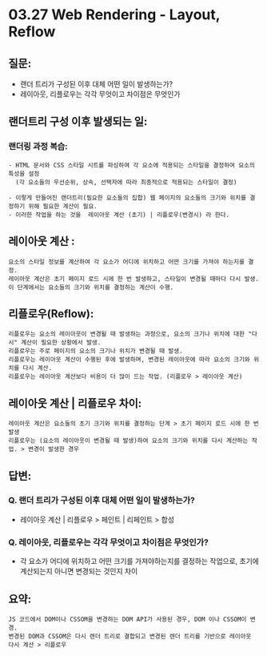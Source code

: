 # 03.27 Web Rendering - Layout, Reflow 

## 질문:
- 랜더 트리가 구성된 이후 대체 어떤 일이 발생하는가?
- 레이아웃, 리플로우는 각각 무엇이고 차이점은 무엇인가


## 랜더트리 구성 이후 발생되는 일:

###  랜더링 과정 복습:
```
- HTML 문서와 CSS 스타일 시트를 파싱하여 각 요소에 적용되는 스타일을 결정하여 요소의 특성을 설정
  (각 요소들의 우선순위, 상속, 선택자에 따라 최종적으로 적용되는 스타일이 결정)

- 이렇게 만들어진 랜더트리(필요한 요소들의 집합) 웹 페이지의 요소들의 크기와 위치를 결정하기 위해 필요한 계산이 필요.
- 이러한 작업을 하는 것을  레이아웃 계산 (초기) | 리플로우(변경시) 라 한다.
```

## 레이아웃 계산 :
```
요소의 스타일 정보를 계산하여 각 요소가 어디에 위치하고 어떤 크기를 가져야 하는지를 결정.
레이아웃 계산은 초기 페이지 로드 시에 한 번 발생하고, 스타일이 변경될 때마다 다시 발생.
이 단계에서는 요소들의 크기와 위치를 결정하는 계산이 수행.

```



## 리플로우(Reflow):
```
리플로우는 요소의 레이아웃이 변경될 때 발생하는 과정으로, 요소의 크기나 위치에 대한 "다시" 계산이 필요한 상황에서 발생.
리플로우는 주로 페이지의 요소의 크기나 위치가 변경될 때 발생.
리플로우는 레이아웃 계산이 수행된 후에 발생하며, 변경된 레이아웃에 따라 요소의 크기와 위치를 다시 계산.
리플로우는 레이아웃 계산보다 비용이 더 많이 드는 작업. (리플로우 > 레이아웃 계산)
```

## 레이아웃 계산 | 리플로우 차이:
```
레이아웃 계산은 요소들의 초기 크기와 위치를 결정하는 단계 > 초기 페이지 로드 시에 한 번 발생
리플로우는 (요소의 레이아웃이 변경될 때 발생)하여 요소의 크기와 위치를 다시 계산하는 작업. > 변경이 발생한 경우
```


## 답변:

### Q. 랜더 트리가 구성된 이후 대체 어떤 일이 발생하는가?
- 레이아웃 계산 | 리플로우 > 페인트 | 리페인트 > 합성
### Q. 레이아웃, 리플로우는 각각 무엇이고 차이점은 무엇인가?
- 각 요소가 어디에 위치하고 어떤 크기를 가져야하는지를 결정하는 작업으로, 초기에 계산되는지 아니면 변경되는 것인지 차이


## 요약:

```
JS 코드에서 DOM이나 CSSOM을 변경하는 DOM API가 사용된 경우, DOM 이나 CSSOM이 변경.
변경된 DOM과 CSSOM은 다시 렌더 트리로 결합되고 변경된 렌더 트리를 기반으로 레이아웃 다시 계산 > 리플로우
```
